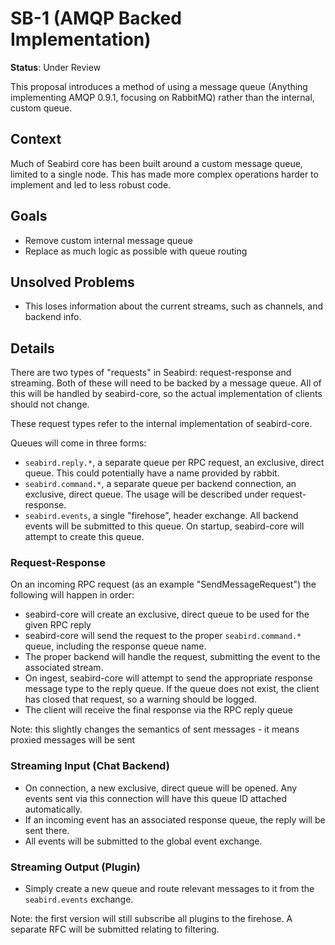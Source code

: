 # SB-1 (AMQP Backed Implementation)

**Status**: Under Review

This proposal introduces a method of using a message queue (Anything implementing
AMQP 0.9.1, focusing on RabbitMQ) rather than the internal, custom queue.

## Context

Much of Seabird core has been built around a custom message queue, limited to a
single node. This has made more complex operations harder to implement and led
to less robust code.

## Goals

- Remove custom internal message queue
- Replace as much logic as possible with queue routing

## Unsolved Problems

- This loses information about the current streams, such as channels,
  and backend info.

## Details

There are two types of "requests" in Seabird: request-response and streaming.
Both of these will need to be backed by a message queue. All of this will be
handled by seabird-core, so the actual implementation of clients should not
change.

These request types refer to the internal implementation of seabird-core.

Queues will come in three forms:

- `seabird.reply.*`, a separate queue per RPC request, an exclusive, direct
  queue. This could potentially have a name provided by rabbit.
- `seabird.command.*`, a separate queue per backend connection, an exclusive,
  direct queue. The usage will be described under request-response.
- `seabird.events`, a single "firehose", header exchange. All backend events will
  be submitted to this queue. On startup, seabird-core will attempt to create
  this queue.

### Request-Response

On an incoming RPC request (as an example "SendMessageRequest") the following
will happen in order:

- seabird-core will create an exclusive, direct queue to be used for
  the given RPC reply
- seabird-core will send the request to the proper `seabird.command.*` queue,
  including the response queue name.
- The proper backend will handle the request, submitting the event to the
  associated stream.
- On ingest, seabird-core will attempt to send the appropriate response message
  type to the reply queue. If the queue does not exist, the client has closed
  that request, so a warning should be logged.
- The client will receive the final response via the RPC reply queue

Note: this slightly changes the semantics of sent messages - it means proxied
messages will be sent

### Streaming Input (Chat Backend)

- On connection, a new exclusive, direct queue will be opened. Any events sent
  via this connection will have this queue ID attached automatically.
- If an incoming event has an associated response queue, the reply will be sent
  there.
- All events will be submitted to the global event exchange.

### Streaming Output (Plugin)

- Simply create a new queue and route relevant messages to it from the
  `seabird.events` exchange.

Note: the first version will still subscribe all plugins to the firehose. A
separate RFC will be submitted relating to filtering.
